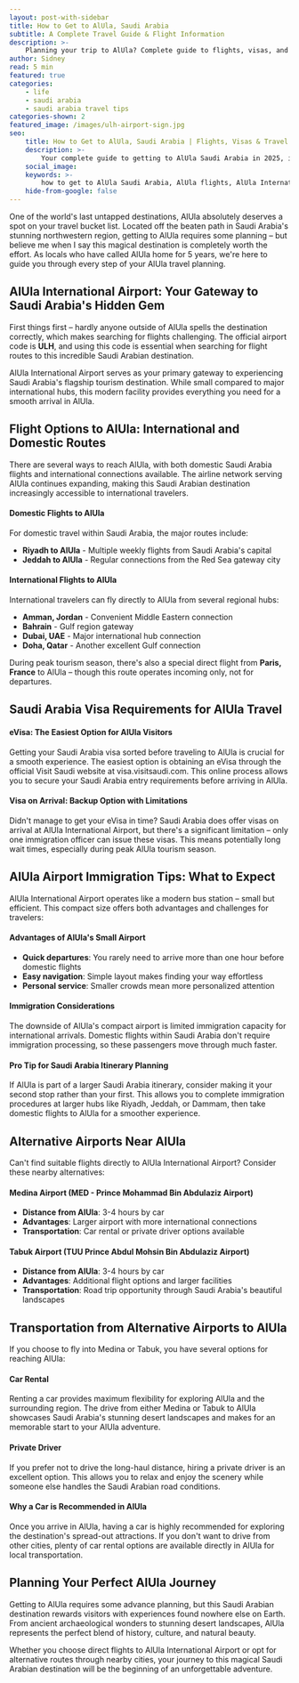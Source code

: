 ```yaml
---
layout: post-with-sidebar
title: How to Get to AlUla, Saudi Arabia
subtitle: A Complete Travel Guide & Flight Information
description: >-
    Planning your trip to AlUla? Complete guide to flights, visas, and travel options to reach Saudi Arabia's most magical destination in 2025.
author: Sidney
read: 5 min
featured: true
categories:
    - life
    - saudi arabia
    - saudi arabia travel tips
categories-shown: 2
featured_image: /images/ulh-airport-sign.jpg
seo:
    title: How to Get to AlUla, Saudi Arabia | Flights, Visas & Travel Guide 2025
    description: >-
        Your complete guide to getting to AlUla Saudi Arabia in 2025, including flight options, visa requirements, airport tips, and travel planning for your AlUla adventure.
    social_image:
    keywords: >-
        how to get to AlUla Saudi Arabia, AlUla flights, AlUla International Airport ULH, flights to AlUla, Saudi Arabia visa requirements, AlUla travel planning, getting to AlUla airport, AlUla flight routes, Saudi Arabia eVisa, AlUla travel guide, flights to ULH airport, AlUla airport code, traveling to AlUla Saudi Arabia, AlUla transportation guide
    hide-from-google: false
---
```



One of the world's last untapped destinations, AlUla absolutely deserves a spot on your travel bucket list. Located off the beaten path in Saudi Arabia's stunning northwestern region, getting to AlUla requires some planning – but believe me when I say this magical destination is completely worth the effort. As locals who have called AlUla home for 5 years, we're here to guide you through every step of your AlUla travel planning.

## **AlUla International Airport:** Your Gateway to Saudi Arabia's Hidden Gem

First things first – hardly anyone outside of AlUla spells the destination correctly, which makes searching for flights challenging. The official airport code is **ULH**, and using this code is essential when searching for flight routes to this incredible Saudi Arabian destination.

AlUla International Airport serves as your primary gateway to experiencing Saudi Arabia's flagship tourism destination. While small compared to major international hubs, this modern facility provides everything you need for a smooth arrival in AlUla.

## **Flight Options to AlUla:** International and Domestic Routes

There are several ways to reach AlUla, with both domestic Saudi Arabia flights and international connections available. The airline network serving AlUla continues expanding, making this Saudi Arabian destination increasingly accessible to international travelers.

#### **Domestic Flights to AlUla**

For domestic travel within Saudi Arabia, the major routes include:
- **Riyadh to AlUla** - Multiple weekly flights from Saudi Arabia's capital
- **Jeddah to AlUla** - Regular connections from the Red Sea gateway city

#### **International Flights to AlUla**

International travelers can fly directly to AlUla from several regional hubs:
- **Amman, Jordan** - Convenient Middle Eastern connection
- **Bahrain** - Gulf region gateway
- **Dubai, UAE** - Major international hub connection  
- **Doha, Qatar** - Another excellent Gulf connection

During peak tourism season, there's also a special direct flight from **Paris, France** to AlUla – though this route operates incoming only, not for departures.

## Saudi Arabia **Visa Requirements** for AlUla Travel

#### **eVisa: The Easiest Option for AlUla Visitors**

Getting your Saudi Arabia visa sorted before traveling to AlUla is crucial for a smooth experience. The easiest option is obtaining an eVisa through the official Visit Saudi website at visa.visitsaudi.com. This online process allows you to secure your Saudi Arabia entry requirements before arriving in AlUla.

#### **Visa on Arrival: Backup Option with Limitations**

Didn't manage to get your eVisa in time? Saudi Arabia does offer visas on arrival at AlUla International Airport, but there's a significant limitation – only one immigration officer can issue these visas. This means potentially long wait times, especially during peak AlUla tourism season.

## AlUla Airport **Immigration** Tips: What to Expect

AlUla International Airport operates like a modern bus station – small but efficient. This compact size offers both advantages and challenges for travelers:

#### **Advantages of AlUla's Small Airport**
- **Quick departures**: You rarely need to arrive more than one hour before domestic flights
- **Easy navigation**: Simple layout makes finding your way effortless
- **Personal service**: Smaller crowds mean more personalized attention

#### **Immigration Considerations**
The downside of AlUla's compact airport is limited immigration capacity for international arrivals. Domestic flights within Saudi Arabia don't require immigration processing, so these passengers move through much faster.

#### **Pro Tip for Saudi Arabia Itinerary Planning**
If AlUla is part of a larger Saudi Arabia itinerary, consider making it your second stop rather than your first. This allows you to complete immigration procedures at larger hubs like Riyadh, Jeddah, or Dammam, then take domestic flights to AlUla for a smoother experience.

## Alternative Airports **Near** AlUla

Can't find suitable flights directly to AlUla International Airport? Consider these nearby alternatives:

#### **Medina Airport (MED - Prince Mohammad Bin Abdulaziz Airport)**
- **Distance from AlUla**: 3-4 hours by car
- **Advantages**: Larger airport with more international connections
- **Transportation**: Car rental or private driver options available

#### **Tabuk Airport (TUU Prince Abdul Mohsin Bin Abdulaziz Airport)**
- **Distance from AlUla**: 3-4 hours by car
- **Advantages**: Additional flight options and larger facilities
- **Transportation**: Road trip opportunity through Saudi Arabia's beautiful landscapes

## Transportation from Alternative Airports to AlUla

If you choose to fly into Medina or Tabuk, you have several options for reaching AlUla:

#### **Car Rental**
Renting a car provides maximum flexibility for exploring AlUla and the surrounding region. The drive from either Medina or Tabuk to AlUla showcases Saudi Arabia's stunning desert landscapes and makes for an memorable start to your AlUla adventure.

#### **Private Driver**
If you prefer not to drive the long-haul distance, hiring a private driver is an excellent option. This allows you to relax and enjoy the scenery while someone else handles the Saudi Arabian road conditions.

#### **Why a Car is Recommended in AlUla**
Once you arrive in AlUla, having a car is highly recommended for exploring the destination's spread-out attractions. If you don't want to drive from other cities, plenty of car rental options are available directly in AlUla for local transportation.

## Planning Your **Perfect** AlUla Journey

Getting to AlUla requires some advance planning, but this Saudi Arabian destination rewards visitors with experiences found nowhere else on Earth. From ancient archaeological wonders to stunning desert landscapes, AlUla represents the perfect blend of history, culture, and natural beauty.

Whether you choose direct flights to AlUla International Airport or opt for alternative routes through nearby cities, your journey to this magical Saudi Arabian destination will be the beginning of an unforgettable adventure.
